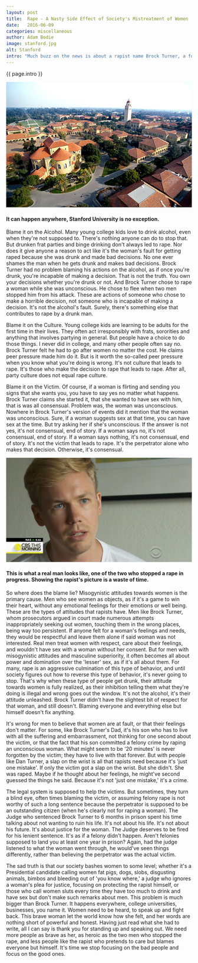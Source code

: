 ```yaml
---
layout: post
title:  Rape - A Nasty Side Effect of Society's Mistreatment of Women
date:   2016-06-09
categories: miscellaneous
author: Adam Bodie
image: stanford.jpg
alt: Stanford
intro: "Much buzz on the news is about a rapist name Brock Turner, a former Stanford swimmer who raped an unconscious woman and received just six months in prison for it, despite being convicted of three felony sexual assault charges.  Though the defendant claims he understands what he did was wrong, he has managed to show how little responsibility he has actually taken for his crimes, feeling like he is the victim just as much as the woman he raped. Cases like this show just how little regard some men have for women in general and how that, more than anything, leads to rape."
---
```

<div class="article">
<p> {{ page.intro }}</p>
<div class="blog-pic">
		<img src="/img/stanford.jpg" data-toggle="tooltip" title="Stanford" class="image block img-responsive">
		<h4>It can happen anywhere, Stanford University is no exception.</h4>
</div>
	<p>Blame it on the Alcohol. Many young college kids love to drink alcohol, even when they're not supposed to.  There's nothing anyone can do to stop that.  But drunken frat parties and binge drinking don't always led to rape.  Nor does it give anyone a reason to act like it's the woman's fault for getting raped because she was drunk and made bad decisions.  No one ever shames the man when he gets drunk and makes bad decisions.  Brock Turner had no problem blaming his actions on the alcohol, as if once you're drunk, you're incapable of making a decision.  That is not the truth.  You own your decisions whether you're drunk or not.  And Brock Turner chose to rape a woman while she was unconscious.  He chose to flee when two men stopped him from his attack.  These are actions of someone who chose to make a horrible decision, not someone who is incapable of making a decision. It's not the alcohol's fault.  Surely, there's something else that contributes to rape by a drunk man.</p>
	<p>Blame it on the Culture.  Young college kids are learning to be adults for the first time in their lives.  They often act irresponsibly with frats, sororities and anything that involves partying in general.  But people have a choice to do those things.  I never did in college, and many other people often say no.  Brock Turner felt he had to go after women no matter the cost.  He claims peer pressure made him do it.  But is it worth the so-called peer pressure when you know what you're doing is wrong.  It's not culture that leads to rape.  It's those who make the decision to rape that leads to rape.  After all, party culture does not equal rape culture.</p>
	<p>Blame it on the Victim.  Of course, if a woman is flirting and sending you signs that she wants you, you have to say yes no matter what happens.  Brock Turner claims she started it, that she wanted to have sex with him, that is was all consensual.  Problem was, the woman was unconscious.  Nowhere in Brock Turner's version of events did it mention that the woman was unconscious.  Sure, if a woman suggests sex at that time, you can have sex at the time.  But try asking her if she's unconscious.  If the answer is not yes, it's not consensual, end of story.  If a woman says no, it's not consensual, end of story.  If a woman says nothing, it's not consensual, end of story.  It's not the victim that leads to rape. It's the perpetrator alone who makes that decision.  Otherwise, it's consensual.</p>
<div class="blog-pic" style="float: left">
		<img src="/img/hero.jpg" data-toggle="tooltip" title="Hero" class="image block img-responsive">
		<h4>This is what a real man looks like, one of the two who stopped a rape in progress.  Showing the rapist's picture is a waste of time.</h4>
</div>
	<p>So where does the blame lie?  Misogynistic attitudes towards women is the primary cause.  Men who see women as objects, as if it's a game to win their heart, without any emotional feelings for their emotions or well being.  These are the types of attitudes that rapists have.  Men like Brock Turner, whom prosecutors argued in court made numerous attempts inappropriately seeking out women, touching them in the wrong places, being way too persistent.  If anyone felt for a woman's feelings and needs, they would be respectful and leave them alone if said woman was not interested.  Real men treat women with respect, care about their feelings, and wouldn't have sex with a woman without her consent.  But for men with misogynistic attitudes and masculine superiority, it often becomes all about power and domination over the 'lesser' sex, as if it's all about them.   For many, rape is an aggressive culmination of this type of behavior, and until society figures out how to reverse this type of behavior, it's never going to stop.  That's why when these type of people get drunk, their attitude towards women is fully realized, as their inhibition telling them what they're doing is illegal and wrong goes out the window.  It's not the alcohol, it's their attitude unleashed.  Brock Turner didn't have the slightest bit of respect for that woman, and still doesn't.  Blaming everyone and everything else but himself doesn't fix anything.</p>
	<p>It's wrong for men to believe that women are at fault, or that their feelings don't matter.  For some, like Brock Turner's Dad, it's his son who has to live with all the suffering and embarrassment, not thinking for one second about the victim, or that the fact that his son committed a felony crime by raping an unconscious woman.  What might seem to be '20 minutes' is never forgotten by the victim; they have to live with that forever.  But with people like Dan Turner, a slap on the wrist is all that rapists need because it's 'just one mistake'.  If only the victim got a slap on the wrist.  But she didn't.  She was raped.  Maybe if he thought about her feelings, he might've second guessed the things he said.  Because it's not 'just one mistake,' it's a crime.</p>
	<p>The legal system is supposed to help the victims.  But sometimes, they turn a blind eye, often times blaming the victim, or assuming felony rape is not worthy of such a long sentence because the perpetrator is supposed to be an outstanding citizen (when he's clearly not for raping a woman).  The Judge who sentenced Brock Turner to 6 months in prison spent his time talking about not wanting to ruin his life.  It's not about his life.  It's not about his future.  It's about justice for the woman.  The Judge deserves to be fired for his lenient sentence.  It's as if a felony didn't happen.  Aren't felonies supposed to land you at least one year in prison?  Again, had the judge listened to what the woman went through, he would've seen things differently, rather than believing the perpetrator was the actual victim.</p>
	<p>The sad truth is that our society bashes women to some level; whether it's a Presidential candidate calling women fat pigs, dogs, slobs, disgusting animals, bimbos and bleeding out of 'you know where,' a judge who ignores a woman's plea for justice, focusing on protecting the rapist himself, or those who call women sluts every time they have too much to drink and have sex but don't make such remarks about men.  This problem is much bigger than Brock Turner.  It happens everywhere, college universities, businesses, you name it.  Women need to be heard, to speak up and fight back.  This brave woman let the world know how she felt, and her words are nothing short of powerful and honest.  Having just read what she had to write, all I can say is thank you for standing up and speaking out.  We need more people as brave as her, as heroic as the two men who stopped the rape, and less people like the rapist who pretends to care but blames everyone but himself.  It's time we stop focusing on the bad people and focus on the good ones.</p>
</div>

